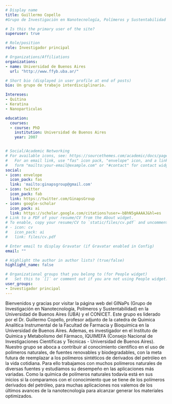 ```yaml
---
# Display name
title: Guillermo Copello
#Grupo de Investigación en Nanotecnología, Polímeros y Sustentabilidad (GINaPs).

# Is this the primary user of the site?
superuser: true

# Role/position
role: Investigador principal

# Organizations/Affiliations
organizations:
- name: Universidad de Buenos Aires
  url: "http://www.ffyb.uba.ar/"

# Short bio (displayed in user profile at end of posts)
bio: Un grupo de trabajo interdisciplinario.

Intereses:
- Quitina
- Keratina
- Nanoparticulas

education:
  courses:
  - course: PhD
    institution: Universidad de Buenos Aires
    year: 2007


# Social/Academic Networking
# For available icons, see: https://sourcethemes.com/academic/docs/page-builder/#icons
#   For an email link, use "fas" icon pack, "envelope" icon, and a link in the
#   form "mailto:your-email@example.com" or "#contact" for contact widget.
social:
- icon: envelope
  icon_pack: fas
  link: 'mailto:ginapsgroup@gmail.com'
- icon: twitter
  icon_pack: fab
  link: https://twitter.com/GinapsGroup
- icon: google-scholar
  icon_pack: ai
  link: https://scholar.google.com/citations?user=-bBhN5gAAAAJ&hl=es
# Link to a PDF of your resume/CV from the About widget.
# To enable, copy your resume/CV to `static/files/cv.pdf` and uncomment the lines below.
# - icon: cv
#   icon_pack: ai
#   link: files/cv.pdf

# Enter email to display Gravatar (if Gravatar enabled in Config)
email: ""

# Highlight the author in author lists? (true/false)
highlight_name: false

# Organizational groups that you belong to (for People widget)
#   Set this to `[]` or comment out if you are not using People widget.
user_groups:
- Investigador principal
---
```

Bienvenidos y gracias por visitar la página web del GINaPs (Grupo de Investigación en Nanotecnología, Polímeros y Sustentabilidad) en la Universidad de Buenos Aires (UBA) y el CONICET. Este grupo es liderado por el Dr. Guillermo Copello, profesor adjunto de la catedra de Quimica Analitica Instrumental de la Facultad de Farmacia y Bioquimica en la Universidad de Buenos Aires. Ademas, es investigador en el Instituto de Química y Metabolismo del Fármaco, IQUIMEFA (Consejo Nacional de Investigaciones Científicas y Técnicas - Universidad de Buenos Aires).
Nuestro grupo se aboca a contribuir al conocimiento científico en el uso de polímeros naturales, de fuentes renovables y biodegradables, con la meta futura de reemplazar a los polímeros sintéticos de derivados del petróleo en la vida cotidiana. Para ello trabajamos con muchos polímeros naturales de diversas fuentes y estudiamos su desempeño en las aplicaciones más variadas. 
Como la química de polímeros naturales todavía está en sus inicios si la comparamos con el conocimiento que se tiene de los polímeros derivados del petróleo, para muchas aplicaciones nos valemos de los últimos avances de la nanotecnología para alcanzar generar los materiales optimizados.
